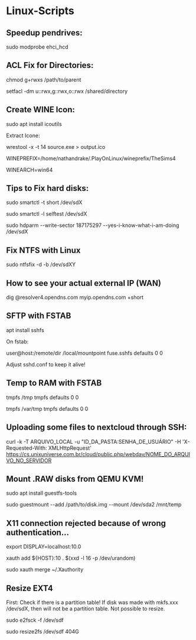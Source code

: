 # Linux-Scripts

## Speedup pendrives:

sudo modprobe ehci_hcd

## ACL Fix for Directories:

chmod g+rwxs /path/to/parent

setfacl -dm u::rwx,g::rwx,o::rwx /shared/directory

## Create WINE Icon:

sudo apt install icoutils

Extract Icone:

wrestool -x -t 14 source.exe > output.ico

WINEPREFIX=/home/nathandrake/.PlayOnLinux/wineprefix/TheSims4

WINEARCH=win64

## Tips to Fix hard disks:

sudo smartctl -t short /dev/sdX

sudo smartctl -l selftest /dev/sdX

sudo hdparm --write-sector 187175297 --yes-i-know-what-i-am-doing /dev/sdX

## Fix NTFS with Linux

sudo ntfsfix -d -b /dev/sdXY

## How to see your actual external IP (WAN)

dig @resolver4.opendns.com myip.opendns.com +short

## SFTP with FSTAB

apt install sshfs

On fstab:

user@host:/remote/dir  /local/mountpoint  fuse.sshfs  defaults  0  0

Adjust sshd.conf to keep it alive!

## Temp to RAM with FSTAB

tmpfs /tmp tmpfs defaults 0 0

tmpfs /var/tmp tmpfs defaults 0 0

## Uploading some files to nextcloud through SSH:

curl -k -T ARQUIVO_LOCAL -u "ID_DA_PASTA:SENHA_DE_USUÁRIO" -H 'X-Requested-With: XMLHttpRequest' https://cs.unixuniverse.com.br/cloud/public.php/webdav/NOME_DO_ARQUIVO_NO_SERVIDOR

## Mount .RAW disks from QEMU KVM!

sudo apt install guestfs-tools

sudo guestmount --add /path/to/disk.img --mount /dev/sda2 /mnt/temp

## X11 connection rejected because of wrong authentication...

export DISPLAY=localhost:10.0

xauth add ${HOST}:10 . $(xxd -l 16 -p /dev/urandom)

sudo xauth merge ~/.Xauthority

## Resize EXT4

First: Check if there is a partition table! If disk was made with mkfs.xxx /dev/sdX, then will not be a partition table. Not possible to resize.

sudo e2fsck -f /dev/sdf

sudo resize2fs /dev/sdf 404G
